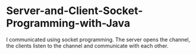 # Server-and-Client-Socket-Programming-with-Java
I communicated using socket programming. The server opens the channel, the clients listen to the channel and communicate with each other.
